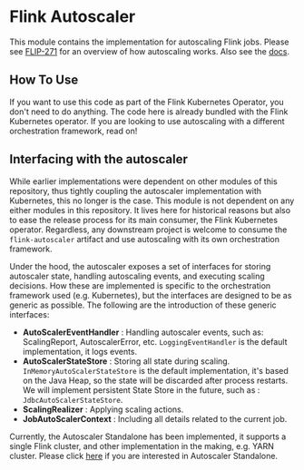 # Flink Autoscaler

This module contains the implementation for autoscaling Flink jobs.
Please see [FLIP-271](https://cwiki.apache.org/confluence/display/FLINK/FLIP-271%3A+Autoscaling)
for an overview of how autoscaling works. Also see the [docs](../docs).

## How To Use

If you want to use this code as part of the Flink Kubernetes Operator, you don't need to
do anything. The code here is already bundled with the Flink Kubernetes operator.
If you are looking to use autoscaling with a different orchestration framework, read on!

## Interfacing with the autoscaler

While earlier implementations were dependent on other modules of this repository,
thus tightly coupling the autoscaler implementation with Kubernetes, this no
longer is the case. This module is not dependent on any either modules in this repository.
It lives here for historical reasons but also to ease the release process for its main
consumer, the Flink Kubernetes operator. Regardless, any downstream project is welcome
to consume the `flink-autoscaler` artifact and use autoscaling with its own orchestration
framework.

Under the hood, the autoscaler exposes a set of interfaces for storing autoscaler state,
handling autoscaling events, and executing scaling decisions. How these are implemented
is specific to the orchestration framework used (e.g. Kubernetes), but the interfaces are
designed to be as generic as possible. The following are the introduction of these 
generic interfaces:

- **AutoScalerEventHandler** : Handling autoscaler events, such as: ScalingReport,
  AutoscalerError, etc. `LoggingEventHandler` is the default implementation, it logs events.
- **AutoScalerStateStore** : Storing all state during scaling. `InMemoryAutoScalerStateStore`
  is the default implementation, it's based on the Java Heap, so the state will be discarded
  after process restarts. We will implement persistent State Store in the future, such as
  : `JdbcAutoScalerStateStore`.
- **ScalingRealizer** : Applying scaling actions.
- **JobAutoScalerContext** : Including all details related to the current job.

Currently, the Autoscaler Standalone has been implemented, it supports a single Flink cluster, 
and other implementation in the making, e.g. YARN cluster. Please click [here](../flink-autoscaler-standalone/README.md) 
if you are interested in Autoscaler Standalone.
